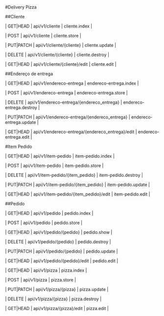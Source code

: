 #Delivery Pizza

##Cliente

| GET|HEAD  | api/v1/cliente                                  | cliente.index            |

| POST      | api/v1/cliente                                  | cliente.store            |

| PUT|PATCH | api/v1/cliente/{cliente}                        | cliente.update           |

| DELETE    | api/v1/cliente/{cliente}                        | cliente.destroy          |

| GET|HEAD  | api/v1/cliente/{cliente}/edit                   | cliente.edit             |

##Endereço de entrega

| GET|HEAD  | api/v1/endereco-entrega                         | endereco-entrega.index   |

| POST      | api/v1/endereco-entrega                         | endereco-entrega.store   |

| DELETE    | api/v1/endereco-entrega/{endereco_entrega}      | endereco-entrega.destroy |

| PUT|PATCH | api/v1/endereco-entrega/{endereco_entrega}      | endereco-entrega.update  |

| GET|HEAD  | api/v1/endereco-entrega/{endereco_entrega}/edit | endereco-entrega.edit    |

#Item Pedido

| GET|HEAD  | api/v1/item-pedido                              | item-pedido.index        |

| POST      | api/v1/item-pedido                              | item-pedido.store        |

| DELETE    | api/v1/item-pedido/{item_pedido}                | item-pedido.destroy      |

| PUT|PATCH | api/v1/item-pedido/{item_pedido}                | item-pedido.update       |

| GET|HEAD  | api/v1/item-pedido/{item_pedido}/edit           | item-pedido.edit         |

##Pedido

| GET|HEAD  | api/v1/pedido                                   | pedido.index             |

| POST      | api/v1/pedido                                   | pedido.store             |

| GET|HEAD  | api/v1/pedido/{pedido}                          | pedido.show              |

| DELETE    | api/v1/pedido/{pedido}                          | pedido.destroy           |

| PUT|PATCH | api/v1/pedido/{pedido}                          | pedido.update            |

| GET|HEAD  | api/v1/pedido/{pedido}/edit                     | pedido.edit              |

| GET|HEAD  | api/v1/pizza                                    | pizza.index              |

| POST      | api/v1/pizza                                    | pizza.store              |

| PUT|PATCH | api/v1/pizza/{pizza}                            | pizza.update             |

| DELETE    | api/v1/pizza/{pizza}                            | pizza.destroy            |

| GET|HEAD  | api/v1/pizza/{pizza}/edit                       | pizza.edit               |
